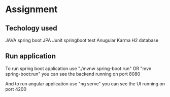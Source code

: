 # Assignment

Techology used 
---------------
JAVA
spring boot
JPA 
Junit
springboot test
Anugular
Karma
H2 database


Run application
-------------------------------
To run spring boot application use
"./mvnw spring-boot:run" OR "mvn spring-boot:run"
you can see the backend running on port 8080

And to run angular application 
use "ng serve" 
you can see the UI running on port 4200

